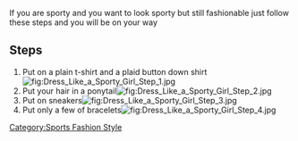 If you are sporty and you want to look sporty but still fashionable just
follow these steps and you will be on your way

## Steps

1.  Put on a plain t-shirt and a plaid button down
    shirt![](Dress_Like_a_Sporty_Girl_Step_1.jpg "fig:Dress_Like_a_Sporty_Girl_Step_1.jpg")
2.  Put your hair in a
    ponytail![](Dress_Like_a_Sporty_Girl_Step_2.jpg "fig:Dress_Like_a_Sporty_Girl_Step_2.jpg")
3.  Put on
    sneakers![](Dress_Like_a_Sporty_Girl_Step_3.jpg "fig:Dress_Like_a_Sporty_Girl_Step_3.jpg")
4.  Put only a few of
    bracelets![](Dress_Like_a_Sporty_Girl_Step_4.jpg "fig:Dress_Like_a_Sporty_Girl_Step_4.jpg")

[Category:Sports Fashion
Style](Category:Sports_Fashion_Style "wikilink")